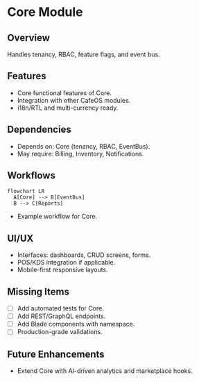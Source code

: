 # Core Module

## Overview
Handles tenancy, RBAC, feature flags, and event bus.

## Features
- Core functional features of Core.
- Integration with other CafeOS modules.
- i18n/RTL and multi-currency ready.

## Dependencies
- Depends on: Core (tenancy, RBAC, EventBus).
- May require: Billing, Inventory, Notifications.

## Workflows
```mermaid
flowchart LR
  A[Core] --> B[EventBus]
  B --> C[Reports]
```
- Example workflow for Core.

## UI/UX
- Interfaces: dashboards, CRUD screens, forms.
- POS/KDS integration if applicable.
- Mobile-first responsive layouts.

## Missing Items
- [ ] Add automated tests for Core.
- [ ] Add REST/GraphQL endpoints.
- [ ] Add Blade components with namespace.
- [ ] Production-grade validations.

## Future Enhancements
- Extend Core with AI-driven analytics and marketplace hooks.
